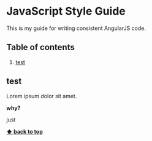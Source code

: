 # JavaScript Style Guide
This is my guide for writing consistent AngularJS code.



## Table of contents
1. [test](#test)

## test
Lorem ipsum dolor sit amet.

**why?**

just

**[⬆ back to top](#table-of-contents)**